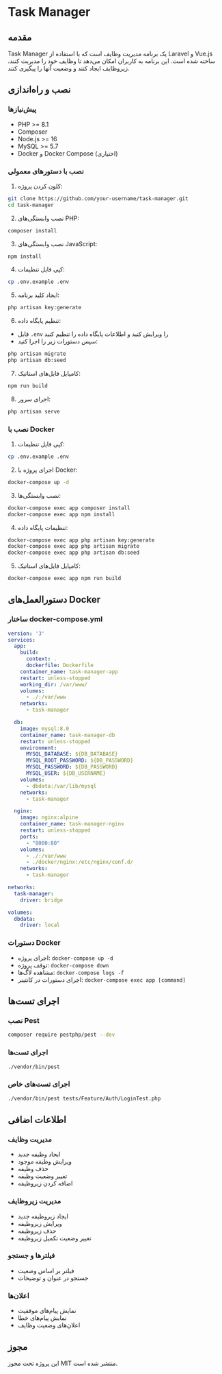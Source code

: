 # Task Manager

## مقدمه
Task Manager یک برنامه مدیریت وظایف است که با استفاده از Laravel و Vue.js ساخته شده است. این برنامه به کاربران امکان می‌دهد تا وظایف خود را مدیریت کنند، زیروظایف ایجاد کنند و وضعیت آنها را پیگیری کنند.

## نصب و راه‌اندازی

### پیش‌نیازها
- PHP >= 8.1
- Composer
- Node.js >= 16
- MySQL >= 5.7
- Docker و Docker Compose (اختیاری)

### نصب با دستورهای معمولی

1. کلون کردن پروژه:
```bash
git clone https://github.com/your-username/task-manager.git
cd task-manager
```

2. نصب وابستگی‌های PHP:
```bash
composer install
```

3. نصب وابستگی‌های JavaScript:
```bash
npm install
```

4. کپی فایل تنظیمات:
```bash
cp .env.example .env
```

5. ایجاد کلید برنامه:
```bash
php artisan key:generate
```

6. تنظیم پایگاه داده:
- فایل `.env` را ویرایش کنید و اطلاعات پایگاه داده را تنظیم کنید
- سپس دستورات زیر را اجرا کنید:
```bash
php artisan migrate
php artisan db:seed
```

7. کامپایل فایل‌های استاتیک:
```bash
npm run build
```

8. اجرای سرور:
```bash
php artisan serve
```

### نصب با Docker

1. کپی فایل تنظیمات:
```bash
cp .env.example .env
```

2. اجرای پروژه با Docker:
```bash
docker-compose up -d
```

3. نصب وابستگی‌ها:
```bash
docker-compose exec app composer install
docker-compose exec app npm install
```

4. تنظیمات پایگاه داده:
```bash
docker-compose exec app php artisan key:generate
docker-compose exec app php artisan migrate
docker-compose exec app php artisan db:seed
```

5. کامپایل فایل‌های استاتیک:
```bash
docker-compose exec app npm run build
```

## دستورالعمل‌های Docker

### ساختار docker-compose.yml
```yaml
version: '3'
services:
  app:
    build:
      context: .
      dockerfile: Dockerfile
    container_name: task-manager-app
    restart: unless-stopped
    working_dir: /var/www/
    volumes:
      - ./:/var/www
    networks:
      - task-manager

  db:
    image: mysql:8.0
    container_name: task-manager-db
    restart: unless-stopped
    environment:
      MYSQL_DATABASE: ${DB_DATABASE}
      MYSQL_ROOT_PASSWORD: ${DB_PASSWORD}
      MYSQL_PASSWORD: ${DB_PASSWORD}
      MYSQL_USER: ${DB_USERNAME}
    volumes:
      - dbdata:/var/lib/mysql
    networks:
      - task-manager

  nginx:
    image: nginx:alpine
    container_name: task-manager-nginx
    restart: unless-stopped
    ports:
      - "8000:80"
    volumes:
      - ./:/var/www
      - ./docker/nginx:/etc/nginx/conf.d/
    networks:
      - task-manager

networks:
  task-manager:
    driver: bridge

volumes:
  dbdata:
    driver: local
```

### دستورات Docker
- اجرای پروژه: `docker-compose up -d`
- توقف پروژه: `docker-compose down`
- مشاهده لاگ‌ها: `docker-compose logs -f`
- اجرای دستورات در کانتینر: `docker-compose exec app [command]`

## اجرای تست‌ها

### نصب Pest
```bash
composer require pestphp/pest --dev
```

### اجرای تست‌ها
```bash
./vendor/bin/pest
```

### اجرای تست‌های خاص
```bash
./vendor/bin/pest tests/Feature/Auth/LoginTest.php
```

## اطلاعات اضافی

### مدیریت وظایف
- ایجاد وظیفه جدید
- ویرایش وظیفه موجود
- حذف وظیفه
- تغییر وضعیت وظیفه
- اضافه کردن زیروظیفه

### مدیریت زیروظایف
- ایجاد زیروظیفه جدید
- ویرایش زیروظیفه
- حذف زیروظیفه
- تغییر وضعیت تکمیل زیروظیفه

### فیلترها و جستجو
- فیلتر بر اساس وضعیت
- جستجو در عنوان و توضیحات

### اعلان‌ها
- نمایش پیام‌های موفقیت
- نمایش پیام‌های خطا
- اعلان‌های وضعیت وظایف

## مجوز
این پروژه تحت مجوز MIT منتشر شده است.
